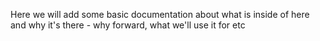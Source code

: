 Here we will add some basic documentation about what is inside of here and why it's there - why forward, what we'll use it for etc

